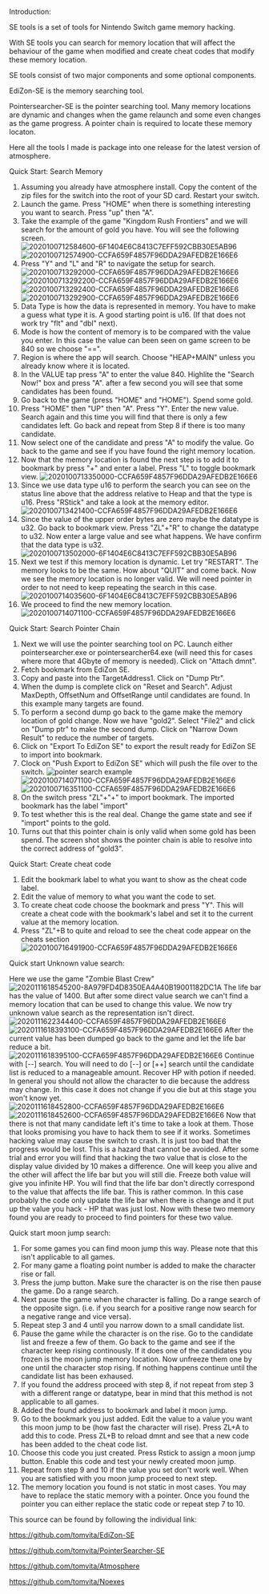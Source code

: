 Introduction: 

SE tools is a set of tools for Nintendo Switch game memory hacking. 

With SE tools you can search for memory location that will affect the behaviour of the game when modified and create cheat codes that modify these memory location. 

SE tools consist of two major components and some optional components.

EdiZon-SE is the memory searching tool. 

Pointersearcher-SE is the pointer searching tool. Many memory locations are dynamic and changes when the game relaunch and some even changes as the game progress. A pointer chain is required to locate these memory locaton. 

Here all the tools I made is package into one release for the latest version of atmosphere. 

Quick Start: Search Memory
1. Assuming you already have atmosphere install. Copy the content of the zip files for the switch into the root of your SD card. Restart your switch.  
2. Launch the game. Press "HOME" when there is something interesting you want to search. Press "up" then "A". 
3. Take the example of the game "Kingdom Rush Frontiers" and we will search for the amount of gold you have. You will see the following screen. 
![2020100712584600-6F1404E6C8413C7EFF592CBB30E5AB96](https://user-images.githubusercontent.com/68505331/95290669-5e9bf200-08a0-11eb-8815-962d98e98fb3.jpg)
![2020100712574900-CCFA659F4857F96DDA29AFEDB2E166E6](https://user-images.githubusercontent.com/68505331/95290660-5b086b00-08a0-11eb-9578-754f4bdb8b8a.jpg)
4. Press "Y" and "L" and "R" to navigate the setup for search. 
![2020100713292000-CCFA659F4857F96DDA29AFEDB2E166E6](https://user-images.githubusercontent.com/68505331/95291040-3c56a400-08a1-11eb-95c1-22e05b93a0ad.jpg)
![2020100713292200-CCFA659F4857F96DDA29AFEDB2E166E6](https://user-images.githubusercontent.com/68505331/95291048-3fea2b00-08a1-11eb-90ab-fd611eaedd4f.jpg)
![2020100713292400-CCFA659F4857F96DDA29AFEDB2E166E6](https://user-images.githubusercontent.com/68505331/95291052-42e51b80-08a1-11eb-8b1b-180cbf997d7b.jpg)
![2020100713292900-CCFA659F4857F96DDA29AFEDB2E166E6](https://user-images.githubusercontent.com/68505331/95291054-45477580-08a1-11eb-90d1-51139f5cb906.jpg)
5. Data Type is how the data is represented in memory. You have to make a guess what type it is. A good starting point is u16. (If that does not work try "flt" and "dbl" next). 
6. Mode is how the content of memory is to be compared with the value you enter. In this case the value can been seen on game screen to be 840 so we choose "==".
7. Region is where the app will search. Choose "HEAP+MAIN" unless you already know where it is located. 
8. In the VALUE tap press "A" to enter the value 840. Highlite the "Search Now!" box and press "A". after a few second you will see that some candidates has been found. 
9. Go back to the game (press "HOME" and "HOME"). Spend some gold. 
10. Press "HOME" then "UP" then "A". Press "Y". Enter the new value. Search again and this time you will find that there is only a few candidates left. Go back and repeat from Step 8 if there is too many candidate.
11. Now select one of the candidate and press "A" to modify the value. Go back to the game and see if you have found the right memory location. 
12. Now that the memory location is found the next step is to add it to bookmark by press "+" and enter a label. Press "L" to toggle bookmark view. 
![2020100713350000-CCFA659F4857F96DDA29AFEDB2E166E6](https://user-images.githubusercontent.com/68505331/95291368-f2ba8900-08a1-11eb-9986-85317065a69d.jpg)
13. Since we use data type u16 to perform the search you can see on the status line above that the address relative to Heap and that the type is u16. Press "RStick" and take a look at the memory editor. 
![2020100713421400-CCFA659F4857F96DDA29AFEDB2E166E6](https://user-images.githubusercontent.com/68505331/95291857-f3075400-08a2-11eb-9d0e-b3b4c1743565.jpg)
14. Since the value of the upper order bytes are zero maybe the datatype is u32. Go back to bookmark view. Press "ZL"+"R" to change the datatype to u32. Now enter a large value and see what happens. We have confirm that the data type is u32. 
![2020100713502000-6F1404E6C8413C7EFF592CBB30E5AB96](https://user-images.githubusercontent.com/68505331/95292469-18489200-08a4-11eb-9d85-bf48c81904d4.jpg)
15. Next we test if this memory location is dynamic. Let try "RESTART". The memory looks to be the same. How about "QUIT" and come back. Now we see the memory location is no longer valid. We will need pointer in order to not need to keep repeating the search in this case. 
![2020100714035600-6F1404E6C8413C7EFF592CBB30E5AB96](https://user-images.githubusercontent.com/68505331/95293438-fd771d00-08a5-11eb-84b4-b51f814248be.jpg)  
16. We proceed to find the new memory location. 
![2020100714071100-CCFA659F4857F96DDA29AFEDB2E166E6](https://user-images.githubusercontent.com/68505331/95293656-71b1c080-08a6-11eb-8e15-c87bea8476fc.jpg)

Quick Start: Search Pointer Chain
1. Next we will use the pointer searching tool on PC. Launch either pointersearcher.exe or pointersearcher64.exe (will need this for cases where more that 4Gbyte of memory is needed). Click on "Attach dmnt". 
2. Fetch bookmark from EdiZon SE.
3. Copy and paste into the TargetAddress1. Click on "Dump Ptr".
4. When the dump is complete click on "Reset and Search". Adjust MaxDepth, OffsetNum and OffsetRange until candidates are found. In this example many targets are found.
5. To perform a second dump go back to the game make the memory location of gold change. Now we have "gold2". Select "File2" and click on "Dump ptr" to make the second dump. Click on "Narrow Down Result" to reduce the number of targets.
6. Click on "Export To EdiZon SE" to export the result ready for EdiZon SE to import into bookmark.
7. Clock on "Push Export to EdiZon SE" which will push the file over to the switch.
![pointer search example](https://user-images.githubusercontent.com/68505331/95306963-a3cd1d80-08ba-11eb-877c-ad2a09db6428.png)
![2020100714071100-CCFA659F4857F96DDA29AFEDB2E166E6](https://user-images.githubusercontent.com/68505331/95307071-c4957300-08ba-11eb-9f99-dfe38ee72172.jpg)
![2020100716351100-CCFA659F4857F96DDA29AFEDB2E166E6](https://user-images.githubusercontent.com/68505331/95307360-1ccc7500-08bb-11eb-920c-ae166a052187.jpg)
8. On the switch press "ZL"+"+" to import bookmark. The imported bookmark has the label "import"
9. To test whether this is the real deal. Change the game state and see if "import" points to the gold.
10. Turns out that this pointer chain is only valid when some gold has been spend. The screen shot shows the pointer chain is able to resolve into the correct address of "gold3". 

Quick Start: Create cheat code
1. Edit the bookmark label to what you want to show as the cheat code label. 
2. Edit the value of memory to what you want the code to set.
3. To create cheat code choose the bookmark and press "Y". This will create a cheat code with the bookmark's label and set it to the current value at the memory location. 
4. Press "ZL"+B to quite and reload to see the cheat code appear on the cheats section
![2020100716491900-CCFA659F4857F96DDA29AFEDB2E166E6](https://user-images.githubusercontent.com/68505331/95308950-1b03b100-08bd-11eb-830f-98c1101ce1fc.jpg)

Quick start Unknown value search:

Here we use the game "Zombie Blast Crew"
![2020111618545200-8A979FD4D8350EA4A40B19001182DC1A](https://user-images.githubusercontent.com/68505331/99244931-c0eff700-283d-11eb-8950-58692275c64a.jpg)
The life bar has the value of 1400. But after some direct value search we can't find a memory location that can be used to change this value.
We now try unknown value search as the representation isn't direct. 
![2020111622344400-CCFA659F4857F96DDA29AFEDB2E166E6](https://user-images.githubusercontent.com/68505331/99265093-42ef1880-285c-11eb-968f-d7e9f7151a74.jpg)
![2020111618393100-CCFA659F4857F96DDA29AFEDB2E166E6](https://user-images.githubusercontent.com/68505331/99261344-8abf7100-2857-11eb-932a-c4d4440ec17e.jpg)
After the current value has been dumped go back to the game and let the life bar reduce a bit.
![2020111618395100-CCFA659F4857F96DDA29AFEDB2E166E6](https://user-images.githubusercontent.com/68505331/99261499-c5c1a480-2857-11eb-903d-907afa158fab.jpg)
Continue with [--] search. 
You will need to do [--] or [++] search until the candidate list is reduced to a manageable amount. 
Recover HP with potion if needed. In general you should not allow the character to die because the address may change. In this case 
it does not change if you die but at this stage you won't know yet.
![2020111618452800-CCFA659F4857F96DDA29AFEDB2E166E6](https://user-images.githubusercontent.com/68505331/99262910-7b412780-2859-11eb-9b66-4b0f198eddfa.jpg)
![2020111618452600-CCFA659F4857F96DDA29AFEDB2E166E6](https://user-images.githubusercontent.com/68505331/99263102-b6dbf180-2859-11eb-88a8-1880eddf1e62.jpg)
Now that there is not that many candidate left it's time to take a look at them. 
Those that looks promising you have to hack them to see if it works. 
Sometimes hacking value may cause the switch to crash. It is just too bad that the progress would be lost. This is a hazard that 
cannot be avoided. 
After some trial and error you will find that hacking the two value that is close to the display value divided by 10 makes a difference.
One will keep you alive and the other will affect the life bar but you will still die. 
Freeze both value will give you infinite HP. You will find that the life bar don't directly correspond to the value that affects the life
bar. This is rather common. In this case probably the code only update the life bar when there is change and it put up the value you 
hack - HP that was just lost. 
Now with these two memory found you are ready to proceed to find pointers for these two value.

Quick start moon jump search:
1. For some games you can find moon jump this way. Please note that this isn't applicable to all games. 
2. For many game a floating point number is added to make the character rise or fall.
3. Press the jump button. Make sure the character is on the rise then pause the game. Do a range search. 
4. Next pause the game when the character is falling. Do a range search of the opposite sign. (i.e. if you search for a positive range now search for a negative range and vice versa). 
5. Repeat step 3 and 4 until you narrow down to a small candidate list. 
6. Pause the game while the character is on the rise. Go to the candidate list and freeze a few of them. Go back to the game and see if the character keep rising continously. If it does one of the candidates you frozen is the moon jump memory location. Now unfreeze them one by one until the character stop rising. If nothing happens continue until the candidate list has been exhaused. 
7. If you found the address proceed with step 8, if not repeat from step 3 with a different range or datatype, bear in mind that this method is not applicable to all games.
8. Added the found address to bookmark and label it moon jump. 
9. Go to the bookmark you just added. Edit the value to a value you want this moon jump to be (how fast the character will rise). Press ZL+A to add this to code. Press ZL+B to reload dmnt and see that a new code has been added to the cheat code list.
10. Choose this code you just created. Press Rstick to assign a moon jump button. Enable this code and test your newly created moon jump.
11. Repeat from step 9 and 10 if the value you set don't work well. When you are satisfied with you moon jump proceed to next step. 
12. The memory location you found is not static in most cases. You may have to replace the static memory with a pointer. Once you found the pointer you can either replace the static code or repeat step 7 to 10. 








This source can be found by following the individual link: 

https://github.com/tomvita/EdiZon-SE

https://github.com/tomvita/PointerSearcher-SE

https://github.com/tomvita/Atmosphere

https://github.com/tomvita/Noexes

